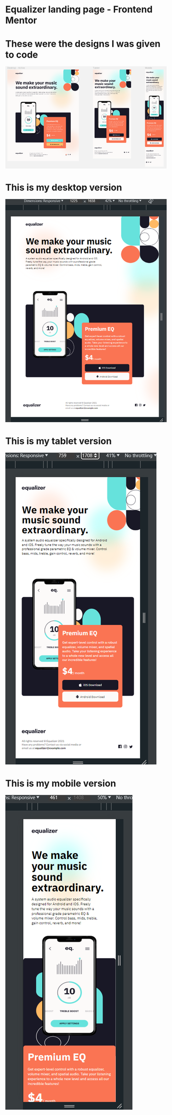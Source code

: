 # Equalizer landing page - Frontend Mentor

# These were the designs I was given to code

<img src="./client/assets/readme/theirversion.png" alt="This displays the designs I was given to replicate in mobile, tablet, and dekstop view">

#
#

# This is my desktop version 

<img src="./client/assets/readme/desktop (2).png" alt="This displays the desktop version of a design I was given to complete which">

# This is my tablet version

<img src="./client/assets/readme/tablet (2).png" alt="This displays the tablet version of a design I was given to complete which">

# This is my mobile version

<img src="./client/assets/readme/mobile (2).png">